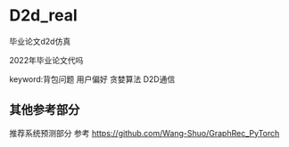 # D2d_real
毕业论文d2d仿真

2022年毕业论文代吗

keyword:背包问题 用户偏好 贪婪算法 D2D通信

## 其他参考部分
推荐系统预测部分 参考 https://github.com/Wang-Shuo/GraphRec_PyTorch


